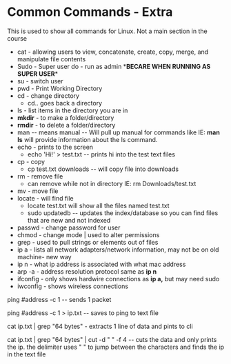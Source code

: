 # Common Commands - Extra

This is used to show all commands for Linux. Not a main section in the course

* cat - allowing users to view, concatenate, create, copy, merge, and manipulate file contents
* Sudo - Super user do - run as admin \***BECARE WHEN RUNNING AS SUPER USER**\*
* su - switch user
* pwd - Print Working Directory
* cd - change directory
  * cd.. goes back a directory
* ls - list items in the directory you are in
* **mkdir** - to make a folder/directory
* **rmdir** - to delete a folder/directory
* man -- means manual -- Will pull up manual for commands like IE: **man ls** will provide information about the ls command.
* echo - prints to the screen
  * echo 'Hi!' > test.txt -- prints hi into the test text files
* cp - copy
  * cp test.txt downloads -- will copy file into downloads
* rm - remove file
  * can remove while not in directory IE: rm Downloads/test.txt
* mv - move file
* locate - will find file
  * locate test.txt will show all the files named test.txt
  * sudo updatedb -- updates the index/database so you can find files that are new and not indexed
* passwd - change password for user
* chmod - change mode | used to alter permissions
* grep - used to pull strings or elements out of files
* ip a - lists all network adapters/network information, may not be on old machine- new way
* ip n - what ip address is associated with what mac address
* arp -a - address resolution protocol same as **ip n**
* ifconfig - only shows hardwire connections as **ip a,** but may need sudo
* iwconfig - shows wireless connections

ping #address -c 1 -- sends 1 packet

&#x20;ping #address -c 1 > ip.txt -- saves to ping to text file

cat ip.txt | grep "64 bytes" - extracts 1 line of data and pints to cli

cat ip.txt | grep "64 bytes" | cut -d " " -f 4 -- cuts the data and only prints the ip. the delimiter uses " " to jump between the characters and finds the ip in the text file

